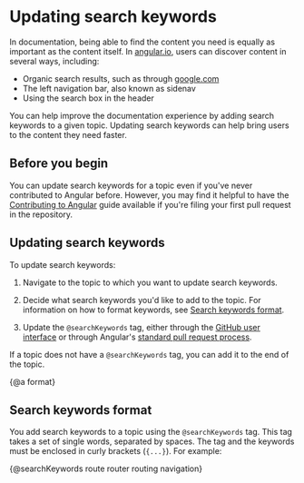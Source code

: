 # Updating search keywords

In documentation, being able to find the content you need is equally as important as the content itself. In [angular.io](https://angular.io/), users can discover content in several ways, including:

* Organic search results, such as through [google.com](https://google.com/)
* The left navigation bar, also known as sidenav
* Using the search box in the header

You can help improve the documentation experience by adding search keywords to a given topic. Updating search keywords can help bring users to the content they need faster.

## Before you begin

You can update search keywords for a topic even if you've never contributed to Angular before. However, you may find it helpful to have the [Contributing to Angular](https://github.com/angular/angular/blob/master/CONTRIBUTING.md) guide available if you're filing your first pull request in the repository.

## Updating search keywords

To update search keywords:

1. Navigate to the topic to which you want to update search keywords.

1. Decide what search keywords you'd like to add to the topic. For information on how to format keywords, see [Search keywords format](#format).

1. Update the `@searchKeywords` tag, either through the [GitHub user interface](guide/updating-content-github-ui) or through Angular's [standard pull request process](https://github.com/angular/angular/blob/master/CONTRIBUTING.md#submit-pr).

  If a topic does not have a `@searchKeywords` tag, you can add it to the end of the topic.

{@a format}
## Search keywords format

You add search keywords to a topic using the `@searchKeywords` tag. This tag takes a set of single words, separated by spaces. The tag and the keywords must be enclosed in curly brackets (`{...}`). For example:

<code-example>
  &#123;@searchKeywords route router routing navigation&#125;
</code-example>
